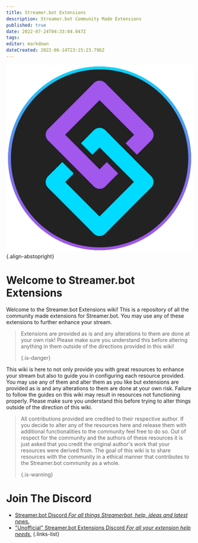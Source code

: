 ```yaml
---
title: Streamer.bot Extensions
description: Streamer.bot Community Made Extensions
published: true
date: 2022-07-24T04:33:04.047Z
tags: 
editor: markdown
dateCreated: 2022-06-14T23:15:23.796Z
---
```


![streamerbot.png](./logos/streamerbot.png) {.align-abstopright}
# Welcome to Streamer.bot Extensions

Welcome to the Streamer.bot Extensions wiki! This is a repository of all the community made extensions for Streamer.bot. You may use any of these extensions to further enhance your stream.
> Extensions are provided as is and any alterations to them are done at your own risk! Please make sure you understand this before altering anything in them outside of the directions provided in this wiki! 
> 
> {.is-danger}

This wiki is here to not only provide you with great resources to enhance your stream but also to guide you in configuring each resource provided. You may use any of them and alter them as you like but extensions are provided as is and any alterations to them are done at your own risk. Failure to follow the guides on this wiki may result in resources not functioning properly. Please make sure you understand this before trying to alter things outside of the direction of this wiki.
> All contributions provided are credited to their respective author. If you decide to alter any of the resources here and release them with additional functionalities to the community feel free to do so. Out of respect for the community and the authors of these resources it is just asked that you credit the original author's work that your resources were derived from. The goal of this wiki is to share resources with the community in a ethical manner that contributes to the Streamer.bot community as a whole. 
> 
> {.is-warning}

# Join The Discord

- [Streamer.bot Discord *For all things Streamerbot, help, ideas and latest news.*](https://discord.gg/6jBaYeatnZ)
- ["Unofficial" Streamer.bot Extensions Discord *For all your extension help needs.*](https://discord.gg/a9ttKtkUZ7)
{.links-list}


